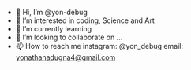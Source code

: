 - 👋 Hi, I’m @yon-debug
- 👀 I’m interested in coding, Science and Art 
- 🌱 I’m currently learning 
- 💞️ I’m looking to collaborate on ...
- 📫 How to reach me 
              instagram: @yon_debug
              email: yonathanadugna4@gmail.com
              

<!---
yon-debug/yon-debug is a ✨ special ✨ repository because its `README.md` (this file) appears on your GitHub profile.
You can click the Preview link to take a look at your changes.
--->
